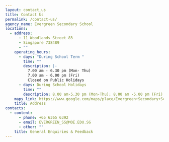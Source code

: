 ```yaml
---
layout: contact_us
title: Contact Us
permalink: /contact-us/
agency_name: Evergreen Secondary School
locations:
  - address:
      - 11 Woodlands Street 83
      - Singapore 738489
      - ""
    operating_hours:
      - days: "During School Term "
        time: ""
        description: |-
          7.00 am - 6.30 pm (Mon- Thu)
          7.00 am - 6.00 pm (Fri)
          Closed on Public Holidays
      - days: During School Holidays
        time: ""
        description: 8.00 am-5.30 pm (Mon-Thu); 8.00 am -5.00 pm (Fri)
    maps_link: https://www.google.com/maps/place/Evergreen+Secondary+School/@1.4417528,103.7930589,18z/data=!4m6!3m5!1s0x31da130a372bb419:0xd16585e02ea436a6!8m2!3d1.4415383!4d103.7936114!16s%2Fg%2F11gbk2t032
    title: Address
contacts:
  - content:
      - phone: +65 6365 6392
      - email: EVERGREEN_SS@MOE.EDU.SG
      - other: ""
    title: General Enquiries & Feedback
---
```

